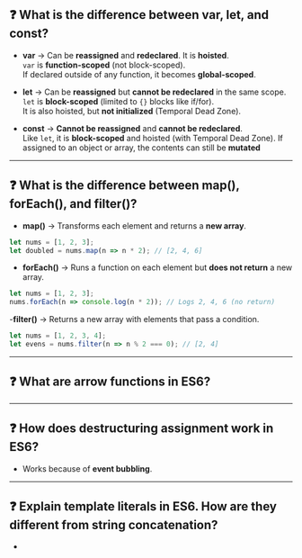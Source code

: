 
## ❓ What is the difference between var, let, and const?

- **var** → Can be **reassigned** and **redeclared**. It is **hoisted**.  
  `var` is **function-scoped** (not block-scoped).  
  If declared outside of any function, it becomes **global-scoped**.

- **let** → Can be **reassigned** but **cannot be redeclared** in the same scope.  
  `let` is **block-scoped** (limited to `{}` blocks like if/for).  
  It is also hoisted, but **not initialized** (Temporal Dead Zone).

- **const** → **Cannot be reassigned** and **cannot be redeclared**.  
  Like `let`, it is **block-scoped** and hoisted (with Temporal Dead Zone).
  If assigned to an object or array, the contents can still be **mutated**


---

## ❓ What is the difference between map(), forEach(), and filter()?

- **map()** → Transforms each element and returns a **new array**. 

```js
let nums = [1, 2, 3];
let doubled = nums.map(n => n * 2); // [2, 4, 6]
```
- **forEach()** → Runs a function on each element but **does not return** a new array.

```js
let nums = [1, 2, 3];
nums.forEach(n => console.log(n * 2)); // Logs 2, 4, 6 (no return)
```

-**filter()** → Returns a new array with elements that pass a condition.

```js
let nums = [1, 2, 3, 4];
let evens = nums.filter(n => n % 2 === 0); // [2, 4]
```

---

## ❓ What are arrow functions in ES6?



---

## ❓  How does destructuring assignment work in ES6?

- Works because of **event bubbling**.  


---

## ❓ Explain template literals in ES6. How are they different from string concatenation?

- 


